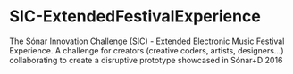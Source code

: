 # SIC-ExtendedFestivalExperience
The Sónar Innovation Challenge (SIC) - Extended Electronic Music Festival Experience. A challenge for creators (creative coders, artists, designers…) collaborating to create a disruptive prototype showcased in Sónar+D 2016
